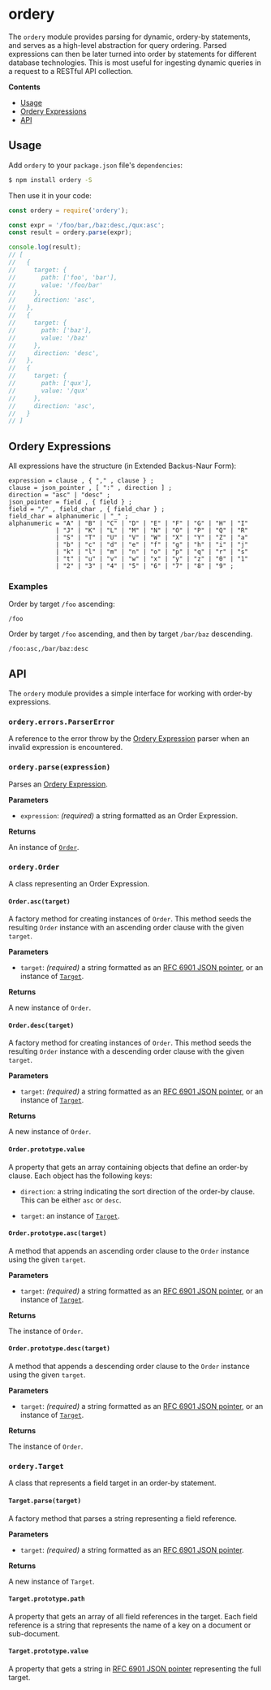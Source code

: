 # ordery

The `ordery` module provides parsing for dynamic, ordery-by statements, and serves as a high-level abstraction for query ordering.  Parsed expressions can then be later turned into order by statements for different database technologies.  This is most useful for ingesting dynamic queries in a request to a RESTful API collection.

__Contents__
* [Usage](#usage)
* [Ordery Expressions](#ordery-expressions)
* [API](#api)

## Usage

Add `ordery` to your `package.json` file's `dependencies`:

```sh
$ npm install ordery -S
```

Then use it in your code:

```js
const ordery = require('ordery');

const expr = '/foo/bar,/baz:desc,/qux:asc';
const result = ordery.parse(expr);

console.log(result);
// [
//   {
//     target: {
//       path: ['foo', 'bar'],
//       value: '/foo/bar'
//     },
//     direction: 'asc',
//   },
//   {
//     target: {
//       path: ['baz'],
//       value: '/baz'
//     },
//     direction: 'desc',
//   },
//   {
//     target: {
//       path: ['qux'],
//       value: '/qux'
//     },
//     direction: 'asc',
//   }
// ]
```

## Ordery Expressions

All expressions have the structure (in Extended Backus-Naur Form):

```ebnf
expression = clause , { "," , clause } ;
clause = json_pointer , [ ":" , direction ] ;
direction = "asc" | "desc" ;
json_pointer = field , { field } ;
field = "/" , field_char , { field_char } ;
field_char = alphanumeric | "_" ;
alphanumeric = "A" | "B" | "C" | "D" | "E" | "F" | "G" | "H" | "I"
             | "J" | "K" | "L" | "M" | "N" | "O" | "P" | "Q" | "R"
             | "S" | "T" | "U" | "V" | "W" | "X" | "Y" | "Z" | "a"
             | "b" | "c" | "d" | "e" | "f" | "g" | "h" | "i" | "j"
             | "k" | "l" | "m" | "n" | "o" | "p" | "q" | "r" | "s"
             | "t" | "u" | "v" | "w" | "x" | "y" | "z" | "0" | "1"
             | "2" | "3" | "4" | "5" | "6" | "7" | "8" | "9" ;
```

### Examples

Order by target `/foo` ascending:

```
/foo
```

Order by target `/foo` ascending, and then by target `/bar/baz` descending.

```
/foo:asc,/bar/baz:desc
```

## API

The `ordery` module provides a simple interface for working with order-by expressions.

### `ordery.errors.ParserError`

A reference to the error throw by the [Ordery Expression](#order-expression) parser when an invalid expression is encountered.

### `ordery.parse(expression)`

Parses an [Ordery Expression](#order-expression).

__Parameters__

* `expression`: _(required)_ a string formatted as an Order Expression.

__Returns__

An instance of [`Order`](#class-order).

### `ordery.Order`

A class representing an Order Expression.

#### `Order.asc(target)`

A factory method for creating instances of `Order`.  This method seeds the resulting `Order` instance with an ascending order clause with the given `target`.

__Parameters__

* `target`: _(required)_ a string formatted as an [RFC 6901 JSON pointer](https://tools.ietf.org/html/rfc6901), or an instance of [`Target`](#orderytarget).

__Returns__

A new instance of `Order`.

#### `Order.desc(target)`

A factory method for creating instances of `Order`.  This method seeds the resulting `Order` instance with a descending order clause with the given `target`.

__Parameters__

* `target`: _(required)_ a string formatted as an [RFC 6901 JSON pointer](https://tools.ietf.org/html/rfc6901), or an instance of [`Target`](#orderytarget).

__Returns__

A new instance of `Order`.

#### `Order.prototype.value`

A property that gets an array containing objects that define an order-by clause.  Each object has the following keys:

* `direction`: a string indicating the sort direction of the order-by clause.  This can be either `asc` or `desc`.

* `target`: an instance of [`Target`](#orderytarget).

#### `Order.prototype.asc(target)`

A method that appends an ascending order clause to the `Order` instance using the given `target`.

__Parameters__

* `target`: _(required)_ a string formatted as an [RFC 6901 JSON pointer](https://tools.ietf.org/html/rfc6901), or an instance of [`Target`](#orderytarget).

__Returns__

The instance of `Order`.

#### `Order.prototype.desc(target)`

A method that appends a descending order clause to the `Order` instance using the given `target`.

__Parameters__

* `target`: _(required)_ a string formatted as an [RFC 6901 JSON pointer](https://tools.ietf.org/html/rfc6901), or an instance of [`Target`](#orderytarget).

__Returns__

The instance of `Order`.

### `ordery.Target`

A class that represents a field target in an order-by statement.

#### `Target.parse(target)`

A factory method that parses a string representing a field reference.

__Parameters__

* `target`: _(required)_ a string formatted as an [RFC 6901 JSON pointer](https://tools.ietf.org/html/rfc6901).

__Returns__

A new instance of `Target`.

#### `Target.prototype.path`

A property that gets an array of all field references in the target.  Each field reference is a string that represents the name of a key on a document or sub-document.

#### `Target.prototype.value`

A property that gets a string in [RFC 6901 JSON pointer](https://tools.ietf.org/html/rfc6901) representing the full target.
